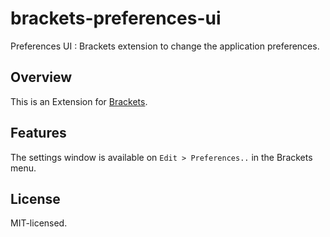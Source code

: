 brackets-preferences-ui
=======================

Preferences UI : Brackets extension to change the application preferences.

## Overview

This is an Extension for [Brackets](https://github.com/adobe/brackets). 

## Features

The settings window is available on `Edit > Preferences..` in the Brackets menu.

## License

MIT-licensed.
